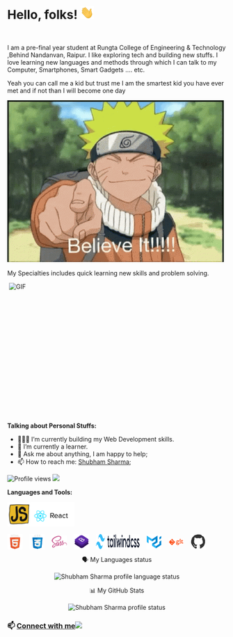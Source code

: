 # Hello, folks! <img src="./Assets/hi.gif" height="30px">

<br />

I am a pre-final year student at Rungta College of Engineering & Technology ,Behind Nandanvan, Raipur. I like exploring tech and building new stuffs. I love learning new languages and methods through which I can talk to my Computer, Smartphones, Smart Gadgets .... etc.

Yeah you can call me a kid but trust me I am the smartest kid you have ever met and if not than I will become one day  

![naruto-uzumaki-believe-it-so-am-I](Assets/naruto-uzumaki-believe-it.gif)

My Specialties includes quick learning new skills and problem solving.

<img align="right" alt="GIF" src="https://media0.giphy.com/media/lXHwJv89PvdN200Anr/giphy.gif?cid=790b7611e4d17f0e0041240b4ad93fd94cf4a998b9003ab9&rid=giphy.gif&ct=g" width="500" height="320" />

**Talking about Personal Stuffs:**

- 👨🏽‍💻 I’m currently building my Web Development skills.
- 🌱 I’m currently a learner.
- 💬 Ask me about anything, I am happy to help;
- 📫 How to reach me: [Shubham Sharma](https://www.linkedin.com/in/0xshubhamsharma2022/);

![Profile views](https://gpvc.arturio.dev/ComputerKeeda?v=3)
![](https://visitor-badge.glitch.me/badge?page_id=ComputerKeeda.ComputerKeeda)

**Languages and Tools:**

<p align="center">
  <div align="left" style=" display : flex; align-items: center; justify-content: start;">
  <!-- <img src="./Assets/c++.gif" width="45">    -->
  <!-- <img src="./Assets/python.gif" width="40">  -->
  <img src="./Assets/js.webp" width="55">
  <img src="./Assets/react.gif" width="100" height="">
  </div>
  <br>
  <div align="left" style=" display : flex; align-items: center; justify-content: start; gap : 1rem ;">
  <img src="./Assets/html.gif" width="35">
  <img src="./Assets/css.gif" width="35">
  <img src="./Assets/scss.png" width="35">
  <img src="./Assets/bootstrap.gif" width="35">
  <img src="./Assets/tailwindcss-logotype.svg" width="100" height="35">
  <img src="./Assets/material-ui.svg" width="35">
  <img src="./Assets/git.gif" width="35">
  <img src="./Assets/github.webp" width="35">
  </div>
</p>

<p align="center" style="margin-bottom: 1rem">🗣 My Languages status</p>
<p align="center">
  <img
    src="https://github-readme-stats.vercel.app/api/top-langs/?username=ComputerKeeda&layout=compact&border_radius=20&theme=algolia"
    alt="Shubham Sharma profile language status"
  />
</p>
<p align="center" style="margin-bottom: 1rem">📊 My GitHub Stats</p>
<p align="center">
  <img
    src="https://github-readme-stats.vercel.app/api?username=ComputerKeeda&show_icons=true&hide=issues,prs&theme=algolia&border_radius=20"
    alt="Shubham Sharma profile status"
  />
</p>

### 📫 [Connect with me](https://www.linkedin.com/in/0xshubhamsharma2022/)<img src="https://raw.githubusercontent.com/ShahriarShafin/ShahriarShafin/main/Assets/handshake.gif" height="32px">
